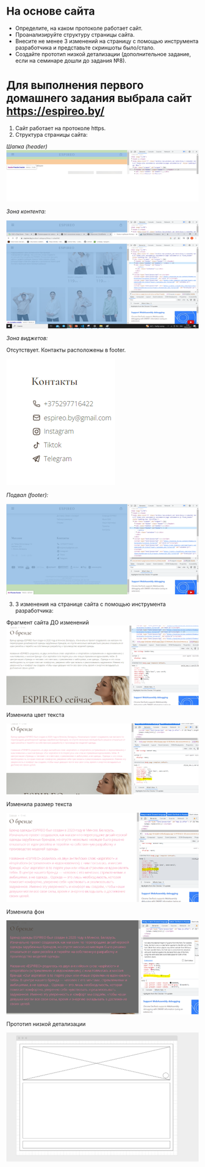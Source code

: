 # **На основе сайта**
- Определите, на каком протоколе работает сайт.
- Проанализируйте структуру страницы сайта.
- Внесите не менее 3 изменений на страницу с помощью инструмента разработчика и представьте скриншоты было/стало.
- Создайте прототип низкой детализации (дополнительное задание, если на семинаре дошли до задания №8).

# Для выполнения первого домашнего задания выбрала сайт https://espireo.by/

1. Сайт работает на протоколе https.
2. Структура страницы сайта:

*Шапка (header)*
![](Header.PNG)

*Зона контента:*

![](Content.PNG)

*Зона виджетов:*

Отсутствует. Контакты расположены в footer.

![](widget.PNG)

*Подвал (footer):*

![](Footer.PNG)

3. 3 изменения на странице сайта с помощью инструмента разработчика:

Фрагмент сайта ДО изменений
![](BYLO.PNG)

Изменила цвет текста

![](color.PNG)

Изменила размер текста

![](size.PNG)

Изменила фон 

![](background.PNG)

Прототип низкой детализации 

![](prototipe.png)





